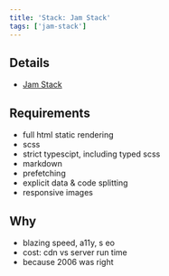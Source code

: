 ```yaml
---
title: 'Stack: Jam Stack'
tags: ['jam-stack']
---
```


## Details

- [Jam Stack](https://jamstack.org/)

## Requirements

- full html static rendering
- scss
- strict typescipt, including typed scss
- markdown
- prefetching
- explicit data & code splitting
- responsive images

## Why

- blazing speed, a11y, s
  eo
- cost: cdn vs server run time
- because 2006 was right
